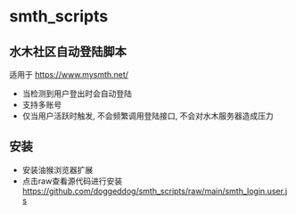 # smth_scripts

## 水木社区自动登陆脚本
适用于 https://www.mysmth.net/
- 当检测到用户登出时会自动登陆
- 支持多账号
- 仅当用户活跃时触发, 不会频繁调用登陆接口, 不会对水木服务器造成压力

## 安装
- 安装油猴浏览器扩展
- 点击raw查看源代码进行安装
https://github.com/doggeddog/smth_scripts/raw/main/smth_login.user.js